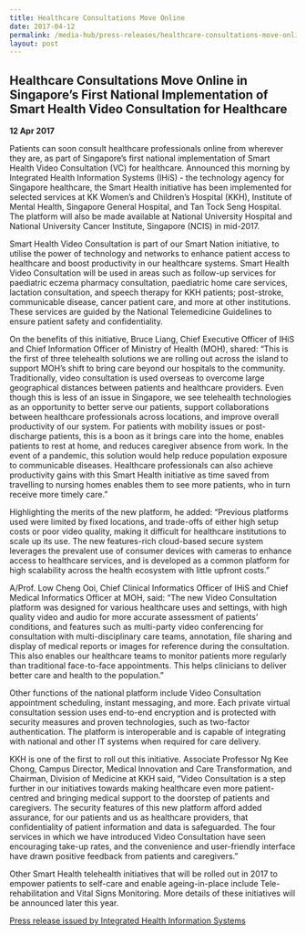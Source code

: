 ```yaml
---
title: Healthcare Consultations Move Online
date: 2017-04-12
permalink: /media-hub/press-releases/healthcare-consultations-move-online-in-singapore-s-first-national-implementation-of-smart-health-video-consultation-for-healthcare
layout: post
---
```


## Healthcare Consultations Move Online in Singapore’s First National Implementation of Smart Health Video Consultation for Healthcare

**12 Apr 2017**

Patients can soon consult healthcare professionals online from wherever they are, as part of Singapore’s first national implementation of Smart Health Video Consultation (VC) for healthcare. Announced this morning by Integrated Health Information Systems (IHiS) - the technology agency for Singapore healthcare, the Smart Health initiative has been implemented for selected services at KK Women’s and Children’s Hospital (KKH), Institute of Mental Health, Singapore General Hospital, and Tan Tock Seng Hospital. The platform will also be made available at National University Hospital and National University Cancer Institute, Singapore (NCIS) in mid-2017.

Smart Health Video Consultation is part of our Smart Nation initiative, to utilise the power of technology and networks to enhance patient access to healthcare and boost productivity in our healthcare systems. Smart Health Video Consultation will be used in areas such as follow-up services for paediatric eczema pharmacy consultation, paediatric home care services, lactation consultation, and speech therapy for KKH patients; post-stroke, communicable disease, cancer patient care, and more at other institutions. These services are guided by the National Telemedicine Guidelines to ensure patient safety and confidentiality.

On the benefits of this initiative, Bruce Liang, Chief Executive Officer of IHiS and Chief Information Officer of Ministry of Health (MOH), shared: “This is the first of three telehealth solutions we are rolling out across the island to support MOH’s shift to bring care beyond our hospitals to the community. Traditionally, video consultation is used overseas to overcome large geographical distances between patients and healthcare providers. Even though this is less of an issue in Singapore, we see telehealth technologies as an opportunity to better serve our patients, support collaborations between healthcare professionals across locations, and improve overall productivity of our system. For patients with mobility issues or post-discharge patients, this is a boon as it brings care into the home, enables patients to rest at home, and reduces caregiver absence from work. In the event of a pandemic, this solution would help reduce population exposure to communicable diseases. Healthcare professionals can also achieve productivity gains with this Smart Health initiative as time saved from travelling to nursing homes enables them to see more patients, who in turn receive more timely care.”

Highlighting the merits of the new platform, he added: “Previous platforms used were limited by fixed locations, and trade-offs of either high setup costs or poor video quality, making it difficult for healthcare institutions to scale up its use. The new features-rich cloud-based secure system leverages the prevalent use of consumer devices with cameras to enhance access to healthcare services, and is developed as a common platform for high scalability across the health ecosystem with little upfront costs.”

A/Prof. Low Cheng Ooi, Chief Clinical Informatics Officer of IHiS and Chief Medical Informatics Officer at MOH, said: “The new Video Consultation platform was designed for various healthcare uses and settings, with high quality video and audio for more accurate assessment of patients’ conditions, and features such as multi-party video conferencing for consultation with multi-disciplinary care teams, annotation, file sharing and display of medical reports or images for reference during the consultation. This also enables our healthcare teams to monitor patients more regularly than traditional face-to-face appointments. This helps clinicians to deliver better care and health to the population.”

Other functions of the national platform include Video Consultation appointment scheduling, instant messaging, and more. Each private virtual consultation session uses end-to-end encryption and is protected with security measures and proven technologies, such as two-factor authentication. The platform is interoperable and is capable of integrating with national and other IT systems when required for care delivery.

KKH is one of the first to roll out this initiative. Associate Professor Ng Kee Chong, Campus Director, Medical Innovation and Care Transformation, and Chairman, Division of Medicine at KKH said, “Video Consultation is a step further in our initiatives towards making healthcare even more patient-centred and bringing medical support to the doorstep of patients and caregivers. The security features of this new platform afford added assurance, for our patients and us as healthcare providers, that confidentiality of patient information and data is safeguarded. The four services in which we have introduced Video Consultation have seen encouraging take-up rates, and the convenience and user-friendly interface have drawn positive feedback from patients and caregivers.”

Other Smart Health telehealth initiatives that will be rolled out in 2017 to empower patients to self-care and enable ageing-in-place include Tele-rehabilitation and Vital Signs Monitoring. More details of these initiatives will be announced later this year.

[Press release issued by Integrated Health Information Systems](https://www.ihis.com.sg/Latest_News/Media_Releases/Pages/Healthcare-Consultations-Move-Online-in-Singapore%E2%80%99s-First-National-Implementation-of-VC.aspx)